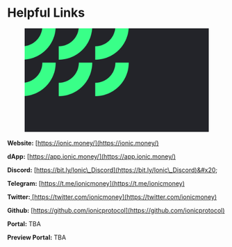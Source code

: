 # Helpful Links

<figure><img src="../.gitbook/assets/rever.png" alt=""><figcaption></figcaption></figure>

**Website:** [https://ionic.money/](https://ionic.money/)

**dApp:** [https://app.ionic.money/](https://app.ionic.money/)

**Discord:** [https://bit.ly/Ionic\_Discord](https://bit.ly/Ionic\_Discord)&#x20;

**Telegram:** [https://t.me/ionicmoney](https://t.me/ionicmoney)

**Twitter:**[ ](https://twitter.com/MidasCapita1)[https://twitter.com/ionicmoney](https://twitter.com/ionicmoney)

**Github:** [https://github.com/ionicprotocol](https://github.com/ionicprotocol)

**Portal:** TBA

**Preview Portal:** TBA
